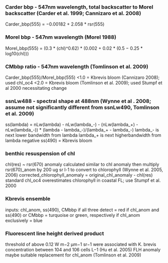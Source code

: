 ### Carder bbp - 547nm wavelength, total backscatter to Morel backscatter (Carder et al. 1999; Cannizaro et al. 2008)

Carder_bbp(555) = −0.00182 + 2.058 * rsr(555)


### Morel bbp - 547nm wavelength (Morel 1988)

Morel_bbp(555) = (0.3 * (chl)^0.62) * (0.002 + 0.02 * (0.5 − 0.25 * log10(chl)))


### CMbbp ratio - 547nm wavelength (Tomlinson et al. 2009)

Carder_bbp(555)/Morel_bbp(555) 
<1.0 = Kbrevis bloom (Cannizaro 2008); used chl_oc4 
<2.0 = Kbrevis bloom (Tomlinson et al. 2009); used Stumpf et al 2000 necessitating change


### ssnLw488 - spectral shape at 488nm (Wynne et al . 2008; assume not significantly different from ssnLw490, Tomlinson et al. 2009)

ss(lambda) = nLw(lambda) - nLw(lambda_-) - (nLw(lambda_+) -
nLw(lambda_-)) * (lambda - lambda_-)/(lambda_+ - lambda_-)
lambda_- is next lower bandwidth from lambda 
lambda_+ is next higherbandwidth from lambda 
negative ss(490) = Kbrevis bloom


### benthic resuspension of chl

chl(res) ~ rsr(670) anomaly calculated similar to chl anomaly
then multiply rsr(670)_anom by 200 ug sr l-1 to convert to chlorophyll (Wynne et al. 2005, 2006)
corrected_chlorophyll_anomaly = original_chl_anomaly - chl(res) standard chl_oc4 overestimates
chlorophyll in coastal FL; use Stumpf et al. 2000


### Kbrevis ensemble

inputs: chl_anom, ss(490), CMbbp 
if all three detect = red 
if chl_anom and ss(490) or CMbbp = turquoise or green, respectively 
if chl_anom exclusively = blue


### Fluorescent line height derived product

threshold of above 0.12 W m−2 μm−1 sr−1 were associated with K. brevis
concentration between 104 and 106 cells L−1 (Hu et al. 2005) FLH anomaly
maybe suitable replacement for chl_anom (Tomlinson et al. 2009)
